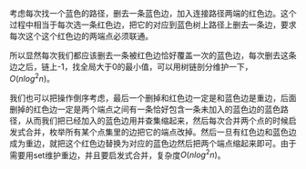 考虑每次找一个蓝色的路径，删去一条蓝色边，加入连接路径两端的红色边。这个过程中相当于每次选一条红色边，把它的对应到蓝色树上路径上删去一条边，要求每次这个这个红色边的两端点必须联通。

所以显然每次我们都应该删去一条被红色边恰好覆盖一次的蓝色边，每次删去这条边之后，链上-1，找全局大于0的最小值，可以用树链剖分维护一下，$O(nlog^2n)$。

我们也可以把操作倒序考虑，最后一个删掉和红色边一定是和蓝色边是重边，后面删掉的红色边一定是两个端点之间有一条恰好包含一条未加入的蓝色边的蓝色路径，从而我们把已经加入的蓝色边用并查集缩起来，然后每次合并两个点的时候启发式合并，枚举所有某个点集里的边把它的端点改掉。然后一旦有红色边和蓝色边成为重边，就把这个红色边替换为对应的蓝色边然后把两个端点缩起来即可。由于需要用set维护重边，并且要启发式合并，复杂度$O(nlog^2n)$。